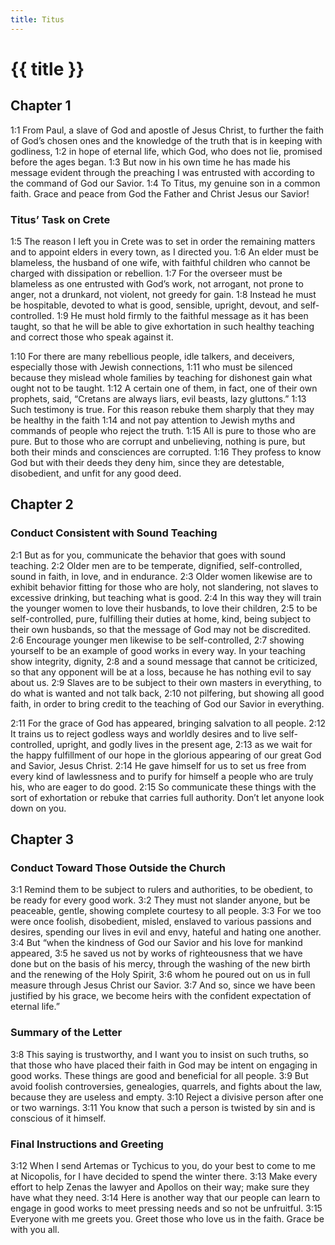 ```yaml
---
title: Titus
---
```


# {{ title }}

## Chapter 1

<a name="1:1">1:1</a> From Paul, a slave of God and apostle of Jesus Christ, to further the faith of God’s chosen ones and the knowledge of the truth that is in keeping with godliness, <a name="1:2">1:2</a> in hope of eternal life, which God, who does not lie, promised before the ages began. <a name="1:3">1:3</a> But now in his own time he has made his message evident through the preaching I was entrusted with according to the command of God our Savior. <a name="1:4">1:4</a> To Titus, my genuine son in a common faith. Grace and peace from God the Father and Christ Jesus our Savior!

### Titus’ Task on Crete

<a name="1:5">1:5</a> The reason I left you in Crete was to set in order the remaining matters and to appoint elders in every town, as I directed you. <a name="1:6">1:6</a> An elder must be blameless, the husband of one wife, with faithful children who cannot be charged with dissipation or rebellion. <a name="1:7">1:7</a> For the overseer must be blameless as one entrusted with God’s work, not arrogant, not prone to anger, not a drunkard, not violent, not greedy for gain. <a name="1:8">1:8</a> Instead he must be hospitable, devoted to what is good, sensible, upright, devout, and self-controlled. <a name="1:9">1:9</a> He must hold firmly to the faithful message as it has been taught, so that he will be able to give exhortation in such healthy teaching and correct those who speak against it.

<a name="1:10">1:10</a> For there are many rebellious people, idle talkers, and deceivers, especially those with Jewish connections, <a name="1:11">1:11</a> who must be silenced because they mislead whole families by teaching for dishonest gain what ought not to be taught. <a name="1:12">1:12</a> A certain one of them, in fact, one of their own prophets, said, “Cretans are always liars, evil beasts, lazy gluttons.” <a name="1:13">1:13</a> Such testimony is true. For this reason rebuke them sharply that they may be healthy in the faith <a name="1:14">1:14</a> and not pay attention to Jewish myths and commands of people who reject the truth. <a name="1:15">1:15</a> All is pure to those who are pure. But to those who are corrupt and unbelieving, nothing is pure, but both their minds and consciences are corrupted. <a name="1:16">1:16</a> They profess to know God but with their deeds they deny him, since they are detestable, disobedient, and unfit for any good deed.

## Chapter 2

### Conduct Consistent with Sound Teaching

<a name="2:1">2:1</a> But as for you, communicate the behavior that goes with sound teaching. <a name="2:2">2:2</a> Older men are to be temperate, dignified, self-controlled, sound in faith, in love, and in endurance. <a name="2:3">2:3</a> Older women likewise are to exhibit behavior fitting for those who are holy, not slandering, not slaves to excessive drinking, but teaching what is good. <a name="2:4">2:4</a> In this way they will train the younger women to love their husbands, to love their children, <a name="2:5">2:5</a> to be self-controlled, pure, fulfilling their duties at home, kind, being subject to their own husbands, so that the message of God may not be discredited. <a name="2:6">2:6</a> Encourage younger men likewise to be self-controlled, <a name="2:7">2:7</a> showing yourself to be an example of good works in every way. In your teaching show integrity, dignity, <a name="2:8">2:8</a> and a sound message that cannot be criticized, so that any opponent will be at a loss, because he has nothing evil to say about us. <a name="2:9">2:9</a> Slaves are to be subject to their own masters in everything, to do what is wanted and not talk back, <a name="2:10">2:10</a> not pilfering, but showing all good faith, in order to bring credit to the teaching of God our Savior in everything.

<a name="2:11">2:11</a> For the grace of God has appeared, bringing salvation to all people. <a name="2:12">2:12</a> It trains us to reject godless ways and worldly desires and to live self-controlled, upright, and godly lives in the present age, <a name="2:13">2:13</a> as we wait for the happy fulfillment of our hope in the glorious appearing of our great God and Savior, Jesus Christ. <a name="2:14">2:14</a> He gave himself for us to set us free from every kind of lawlessness and to purify for himself a people who are truly his, who are eager to do good. <a name="2:15">2:15</a> So communicate these things with the sort of exhortation or rebuke that carries full authority. Don’t let anyone look down on you.

## Chapter 3

### Conduct Toward Those Outside the Church

<a name="3:1">3:1</a> Remind them to be subject to rulers and authorities, to be obedient, to be ready for every good work. <a name="3:2">3:2</a> They must not slander anyone, but be peaceable, gentle, showing complete courtesy to all people. <a name="3:3">3:3</a> For we too were once foolish, disobedient, misled, enslaved to various passions and desires, spending our lives in evil and envy, hateful and hating one another. <a name="3:4">3:4</a> But “when the kindness of God our Savior and his love for mankind appeared, <a name="3:5">3:5</a> he saved us not by works of righteousness that we have done but on the basis of his mercy, through the washing of the new birth and the renewing of the Holy Spirit, <a name="3:6">3:6</a> whom he poured out on us in full measure through Jesus Christ our Savior. <a name="3:7">3:7</a> And so, since we have been justified by his grace, we become heirs with the confident expectation of eternal life.”

### Summary of the Letter

<a name="3:8">3:8</a> This saying is trustworthy, and I want you to insist on such truths, so that those who have placed their faith in God may be intent on engaging in good works. These things are good and beneficial for all people. <a name="3:9">3:9</a> But avoid foolish controversies, genealogies, quarrels, and fights about the law, because they are useless and empty. <a name="3:10">3:10</a> Reject a divisive person after one or two warnings. <a name="3:11">3:11</a> You know that such a person is twisted by sin and is conscious of it himself.

### Final Instructions and Greeting

<a name="3:12">3:12</a> When I send Artemas or Tychicus to you, do your best to come to me at Nicopolis, for I have decided to spend the winter there. <a name="3:13">3:13</a> Make every effort to help Zenas the lawyer and Apollos on their way; make sure they have what they need. <a name="3:14">3:14</a> Here is another way that our people can learn to engage in good works to meet pressing needs and so not be unfruitful. <a name="3:15">3:15</a> Everyone with me greets you. Greet those who love us in the faith. Grace be with you all.